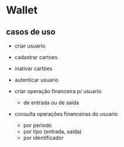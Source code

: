 # Wallet

## casos de uso

* criar usuario

* cadastrar cartoes

* inativar cartões

* autenticar usuario

* criar operação financeira p/ usuario
  * de entrada ou de saida
  

* consulta operações financeiras do usuario
  * por periodo
  * por tipo (entrada, saida)
  * por identificador